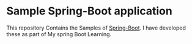 # Sample Spring-Boot application

This repository Contains the Samples of [Spring-Boot](https://projects.spring.io/spring-boot/). I have developed these as part of My spring Boot
Learning.
